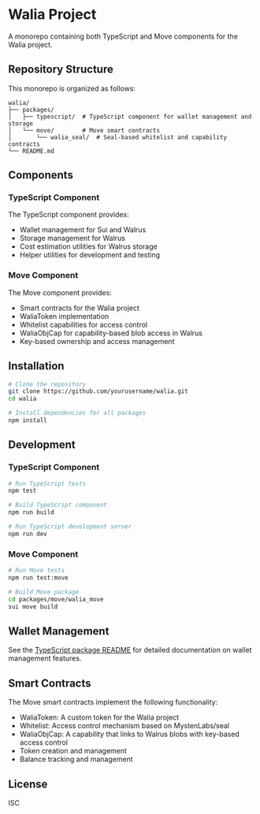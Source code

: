 # Walia Project

A monorepo containing both TypeScript and Move components for the Walia project.

## Repository Structure

This monorepo is organized as follows:

```
walia/
├── packages/
│   ├── typescript/  # TypeScript component for wallet management and storage
│   └── move/        # Move smart contracts
│       └── walia_seal/  # Seal-based whitelist and capability contracts
└── README.md
```

## Components

### TypeScript Component

The TypeScript component provides:

- Wallet management for Sui and Walrus
- Storage management for Walrus
- Cost estimation utilities for Walrus storage
- Helper utilities for development and testing

### Move Component

The Move component provides:

- Smart contracts for the Walia project
- WaliaToken implementation
- Whitelist capabilities for access control
- WaliaObjCap for capability-based blob access in Walrus
- Key-based ownership and access management

## Installation

```bash
# Clone the repository
git clone https://github.com/yourusername/walia.git
cd walia

# Install dependencies for all packages
npm install
```

## Development

### TypeScript Component

```bash
# Run TypeScript tests
npm test

# Build TypeScript component
npm run build

# Run TypeScript development server
npm run dev
```

### Move Component

```bash
# Run Move tests
npm run test:move

# Build Move package
cd packages/move/walia_move
sui move build
```

## Wallet Management

See the [TypeScript package README](./packages/typescript/README.md) for detailed documentation on wallet management features.

## Smart Contracts

The Move smart contracts implement the following functionality:

- WaliaToken: A custom token for the Walia project
- Whitelist: Access control mechanism based on MystenLabs/seal
- WaliaObjCap: A capability that links to Walrus blobs with key-based access control
- Token creation and management
- Balance tracking and management

## License

ISC
